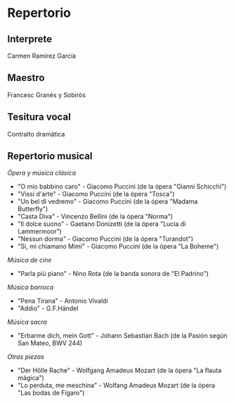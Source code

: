 # Repertorio

## Interprete

Carmen Ramírez García

## Maestro

Francesc Granés y Sobiròs 

## Tesitura vocal

Contralto dramática 

## Repertorio musical

*Ópera y música clásica*

- "O mio babbino caro" - Giacomo Puccini (de la ópera "Gianni Schicchi")
- "Vissi d'arte" - Giacomo Puccini (de la ópera "Tosca")
- "Un bel dì vedremo" - Giacomo Puccini (de la ópera "Madama Butterfly")
- "Casta Diva" - Vincenzo Bellini (de la ópera "Norma")
- "Il dolce suono" - Gaetano Donizetti (de la ópera "Lucia di Lammermoor")
- "Nessun dorma" - Giacomo Puccini (de la ópera "Turandot")
- "Si, mi chiamano Mimì" - Giacomo Puccini (de la ópera "La Boheme")

*Música de cine*

- "Parla più piano" - Nino Rota (de la banda sonora de "El Padrino")

*Música barroca*

- "Pena Tirana" - Antonio Vivaldi
- "Addio" - G.F.Händel
  
*Música sacra*

- "Erbarme dich, mein Gott" - Johann Sebastian Bach (de la Pasión según San Mateo, BWV 244)
  
*Otras piezas*

- "Der Hölle Rache" - Wolfgang Amadeus Mozart (de la ópera "La flauta mágica")
- "Lo perduta, me meschina" - Wolfang Amadeus Mozart (de la ópera "Las bodas de Fígaro")


